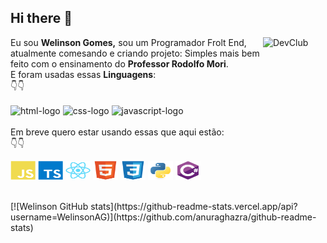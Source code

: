 ## Hi there 👋

<img align="right" alt="DevClub" height="100" width="100" src="https://rodolfomori.com.br/wp-content/uploads/2022/02/LOGO_1-1024x1024.png">

Eu sou <b>Welinson Gomes,</b> sou um Programador Frolt End, atualmente comesando e criando projeto:
Simples mais bem feito com o ensinamento do <b>Professor Rodolfo Mori</b>.
<br>
E foram usadas essas <b>Linguagens</b>:
<br>   👇👇  
<br>
<img src="https://img.shields.io/badge/HTML5-E34F26?style=for-the-badge&logo=html5&logoColor=white" alt="html-logo" />
<img src="https://img.shields.io/badge/CSS3-1572B6?style=for-the-badge&logo=css3&logoColor=white" alt="css-logo" />
<img src="https://img.shields.io/badge/JavaScript-F7DF1E?style=for-the-badge&logo=javascript&logoColor=black" alt="javascript-logo" />
<br>
   <br>
   Em breve quero estar usando essas que aqui estão: 
    <br> 👇👇  
 <div style="display: inline_block">                        
  <img align="center" alt="Rafa-Js" height="30" width="40" src="https://raw.githubusercontent.com/devicons/devicon/master/icons/javascript/javascript-plain.svg">
  <img align="center" alt="Rafa-Ts" height="30" width="40" src="https://raw.githubusercontent.com/devicons/devicon/master/icons/typescript/typescript-plain.svg">
  <img align="center" alt="Rafa-React" height="30" width="40" src="https://raw.githubusercontent.com/devicons/devicon/master/icons/react/react-original.svg">
  <img align="center" alt="Rafa-HTML" height="30" width="40" src="https://raw.githubusercontent.com/devicons/devicon/master/icons/html5/html5-original.svg">
  <img align="center" alt="Rafa-CSS" height="30" width="40" src="https://raw.githubusercontent.com/devicons/devicon/master/icons/css3/css3-original.svg">
  <img align="center" alt="Rafa-Python" height="30" width="40" src="https://raw.githubusercontent.com/devicons/devicon/master/icons/python/python-original.svg">
  <img align="center" alt="Rafa-Csharp" height="30" width="40" src="https://raw.githubusercontent.com/devicons/devicon/master/icons/csharp/csharp-original.svg">
</div>
<br>
<br>
[![Welinson GitHub stats](https://github-readme-stats.vercel.app/api?username=WelinsonAG)](https://github.com/anuraghazra/github-readme-stats)
